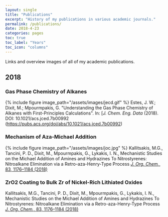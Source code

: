 ```yaml
---
layout: single
title: "Publications"
excerpt: "History of my publications in various academic journals."
permalink: /publications/
date: 2018-4-23
categories: pages
toc: true
toc_label: "Years"
toc_icon: "columns"
---
```

Links and overview images of all of my academic publications.

## 2018
### Gas Phase Chemistry of Alkanes
{% include figure image_path="/assets/images/jecd.gif" %}
Estes, J. W.; Dixit, M.; Mpourmpakis, G. "Understanding the Gas Phase Chemistry of Alkanes with First-Principles Calculations". In: [*J. Chem. Eng. Data* (2018). DOI: 10.1021/acs.jced.7b00992 (https://pubs.acs.org/doi/abs/10.1021/acs.jced.7b00992)
### Mechanism of Aza-Michael Addition
{% include figure image_path="/assets/images/joc.jpg" %}
 Kallitsakis, M.G.,  Tancini, P. D., Dixit, M., Mpourmpakis, G., Lykakis, I. N., Mechanistic Studies on the Michael Addition of Amines and Hydrazines To Nitrostyrenes: Nitroalkane Elimination via a Retro-aza-Henry-Type Process [*J. Org. Chem.*, 83, 1176–1184 (2018)](https://pubs.acs.org/doi/abs/10.1021/acs.joc.7b02637)
 ### ZrO2 Coating to Bulk Zr of Nickel-Rich Lithiated Oxides 
 Kallitsakis, M.G.,  Tancini, P. D., Dixit, M., Mpourmpakis, G., Lykakis, I. N., Mechanistic Studies on the Michael Addition of Amines and Hydrazines To Nitrostyrenes: Nitroalkane Elimination via a Retro-aza-Henry-Type Process [*J. Org. Chem.*, 83, 1176–1184 (2018)](https://pubs.acs.org/doi/abs/10.1021/acs.joc.7b02637)
